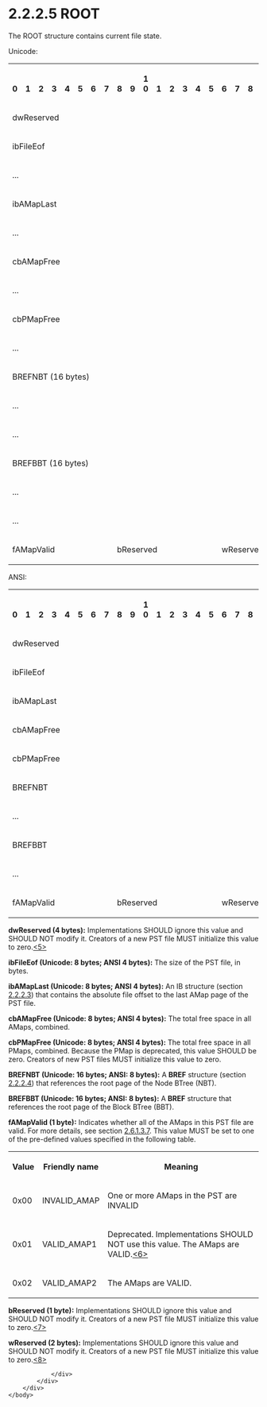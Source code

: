 <html dir="LTR" xmlns:mshelp="http://msdn.microsoft.com/mshelp" xmlns:ddue="http://ddue.schemas.microsoft.com/authoring/2003/5" xmlns:xlink="http://www.w3.org/1999/xlink" xmlns:tool="http://www.microsoft.com/tooltip">
    <head>
        <meta http-equiv="Content-Type" content="text/html; CHARSET=utf-8"></meta>
        <meta name="save" content="history"></meta>
        <title>2.2.2.5 ROOT</title>
        <xml>
            <mshelp:toctitle title="2.2.2.5 ROOT"></mshelp:toctitle>
            <mshelp:rltitle title="[MS-PST]: ROOT"></mshelp:rltitle>
            <mshelp:keyword index="A" term="32ce8c94-4757-46c8-a169-3fd21abee584"></mshelp:keyword>
            <mshelp:attr name="DCSext.ContentType" value="open specification"></mshelp:attr>
            <mshelp:attr name="AssetID" value="32ce8c94-4757-46c8-a169-3fd21abee584"></mshelp:attr>
            <mshelp:attr name="TopicType" value="kbRef"></mshelp:attr>
            <mshelp:attr name="DCSext.Title" value="[MS-PST]: ROOT" />
        </xml>
    </head>
    <body>
        <div id="header">
            <h1 class="heading">2.2.2.5 ROOT</h1>
        </div>
        <div id="mainSection">
            <div id="mainBody">
                <div id="allHistory" class="saveHistory"></div>
                <div id="sectionSection0" class="section" name="collapseableSection">
                    

<p>The ROOT structure contains current file state.</p>

<p>Unicode:</p>

<table>
 <tr>
  <th><p><br>0</p></th>
  <th><p><br>1</p></th>
  <th><p><br>2</p></th>
  <th><p><br>3</p></th>
  <th><p><br>4</p></th>
  <th><p><br>5</p></th>
  <th><p><br>6</p></th>
  <th><p><br>7</p></th>
  <th><p><br>8</p></th>
  <th><p><br>9</p></th>
  <th><p>1<br>0</p></th>
  <th><p><br>1</p></th>
  <th><p><br>2</p></th>
  <th><p><br>3</p></th>
  <th><p><br>4</p></th>
  <th><p><br>5</p></th>
  <th><p><br>6</p></th>
  <th><p><br>7</p></th>
  <th><p><br>8</p></th>
  <th><p><br>9</p></th>
  <th><p>2<br>0</p></th>
  <th><p><br>1</p></th>
  <th><p><br>2</p></th>
  <th><p><br>3</p></th>
  <th><p><br>4</p></th>
  <th><p><br>5</p></th>
  <th><p><br>6</p></th>
  <th><p><br>7</p></th>
  <th><p><br>8</p></th>
  <th><p><br>9</p></th>
  <th><p>3<br>0</p></th>
  <th><p><br>1</p></th>
 </tr>
 <tr>
  <td colspan="32">
  <p>dwReserved</p>
  </td>
 </tr>
 <tr>
  <td colspan="32">
  <p>ibFileEof</p>
  </td>
 </tr>
 <tr>
  <td colspan="32">
  <p>...</p>
  </td>
 </tr>
 <tr>
  <td colspan="32">
  <p>ibAMapLast</p>
  </td>
 </tr>
 <tr>
  <td colspan="32">
  <p>...</p>
  </td>
 </tr>
 <tr>
  <td colspan="32">
  <p>cbAMapFree</p>
  </td>
 </tr>
 <tr>
  <td colspan="32">
  <p>...</p>
  </td>
 </tr>
 <tr>
  <td colspan="32">
  <p>cbPMapFree</p>
  </td>
 </tr>
 <tr>
  <td colspan="32">
  <p>...</p>
  </td>
 </tr>
 <tr>
  <td colspan="32">
  <p>BREFNBT
  (16 bytes)</p>
  </td>
 </tr>
 <tr>
  <td colspan="32">
  <p>...</p>
  </td>
 </tr>
 <tr>
  <td colspan="32">
  <p>...</p>
  </td>
 </tr>
 <tr>
  <td colspan="32">
  <p>BREFBBT
  (16 bytes)</p>
  </td>
 </tr>
 <tr>
  <td colspan="32">
  <p>...</p>
  </td>
 </tr>
 <tr>
  <td colspan="32">
  <p>...</p>
  </td>
 </tr>
 <tr>
  <td colspan="8">
  <p>fAMapValid</p>
  </td>
  <td colspan="8">
  <p>bReserved</p>
  </td>
  <td colspan="16">
  <p>wReserved</p>
  </td>
 </tr>
</table>

<p>ANSI:</p>

<table>
 <tr>
  <th><p><br>0</p></th>
  <th><p><br>1</p></th>
  <th><p><br>2</p></th>
  <th><p><br>3</p></th>
  <th><p><br>4</p></th>
  <th><p><br>5</p></th>
  <th><p><br>6</p></th>
  <th><p><br>7</p></th>
  <th><p><br>8</p></th>
  <th><p><br>9</p></th>
  <th><p>1<br>0</p></th>
  <th><p><br>1</p></th>
  <th><p><br>2</p></th>
  <th><p><br>3</p></th>
  <th><p><br>4</p></th>
  <th><p><br>5</p></th>
  <th><p><br>6</p></th>
  <th><p><br>7</p></th>
  <th><p><br>8</p></th>
  <th><p><br>9</p></th>
  <th><p>2<br>0</p></th>
  <th><p><br>1</p></th>
  <th><p><br>2</p></th>
  <th><p><br>3</p></th>
  <th><p><br>4</p></th>
  <th><p><br>5</p></th>
  <th><p><br>6</p></th>
  <th><p><br>7</p></th>
  <th><p><br>8</p></th>
  <th><p><br>9</p></th>
  <th><p>3<br>0</p></th>
  <th><p><br>1</p></th>
 </tr>
 <tr>
  <td colspan="32">
  <p>dwReserved</p>
  </td>
 </tr>
 <tr>
  <td colspan="32">
  <p>ibFileEof</p>
  </td>
 </tr>
 <tr>
  <td colspan="32">
  <p>ibAMapLast</p>
  </td>
 </tr>
 <tr>
  <td colspan="32">
  <p>cbAMapFree</p>
  </td>
 </tr>
 <tr>
  <td colspan="32">
  <p>cbPMapFree</p>
  </td>
 </tr>
 <tr>
  <td colspan="32">
  <p>BREFNBT</p>
  </td>
 </tr>
 <tr>
  <td colspan="32">
  <p>...</p>
  </td>
 </tr>
 <tr>
  <td colspan="32">
  <p>BREFBBT</p>
  </td>
 </tr>
 <tr>
  <td colspan="32">
  <p>...</p>
  </td>
 </tr>
 <tr>
  <td colspan="8">
  <p>fAMapValid</p>
  </td>
  <td colspan="8">
  <p>bReserved</p>
  </td>
  <td colspan="16">
  <p>wReserved</p>
  </td>
 </tr>
</table>

<p><b>dwReserved (4 bytes):</b> Implementations SHOULD
ignore this value and SHOULD NOT modify it. Creators of a new PST file MUST
initialize this value to zero.<a id="Appendix_A_Target_5"></a><a href="f040f8b2-f023-4ed9-94fd-de487da83ed5.htm#Appendix_A_5" aria-label="Product behavior note 5">&lt;5&gt;</a></p>

<p><b>ibFileEof (Unicode: 8 bytes; ANSI 4 bytes):</b>
The size of the PST file, in bytes.</p>

<p><b>ibAMapLast (Unicode: 8 bytes; ANSI 4 bytes):</b>
An IB structure (section <a href="7d53d413-b492-4483-b624-4e2fa2a08cf3.htm">2.2.2.3</a>)
that contains the absolute file offset to the last AMap page of the PST file.</p>

<p><b>cbAMapFree (Unicode: 8 bytes; ANSI 4 bytes):</b>
The total free space in all AMaps, combined.</p>

<p><b>cbPMapFree (Unicode: 8 bytes; ANSI 4 bytes):</b>
The total free space in all PMaps, combined. Because the PMap is deprecated,
this value SHOULD be zero. Creators of new PST files MUST initialize this value
to zero.</p>

<p><b>BREFNBT (Unicode: 16 bytes; ANSI: 8 bytes):</b> A <b>BREF</b>
structure (section <a href="844a5ebf-488a-45fd-8fce-92a84d8e24a3.htm">2.2.2.4</a>)
that references the root page of the Node BTree (NBT).</p>

<p><b>BREFBBT (Unicode: 16 bytes; ANSI: 8 bytes):</b> A <b>BREF</b>
structure that references the root page of the Block BTree (BBT).</p>

<p><b>fAMapValid (1 byte):</b> Indicates whether all of
the AMaps in this PST file are valid. For more details, see section <a href="d9bcc1fd-c66a-41b3-b6d7-ed09d2a25ced.htm">2.6.1.3.7</a>. This value MUST
be set to one of the pre-defined values specified in the following table.</p>

<table>
 <tr>
  <th>
  <p><b>Value</b></p>
  </th>
  <th>
  <p><b>Friendly name</b></p>
  </th>
  <th>
  <p><b>Meaning</b></p>
  </th>
 </tr>
 <tr>
  <td>
  <p>0x00</p>
  </td>
  <td>
  <p>INVALID_AMAP</p>
  </td>
  <td>
  <p>One or more AMaps in the PST are
  INVALID</p>
  </td>
 </tr>
 <tr>
  <td>
  <p>0x01</p>
  </td>
  <td>
  <p>VALID_AMAP1</p>
  </td>
  <td>
  <p>Deprecated. Implementations SHOULD NOT
  use this value. The AMaps are VALID.<a id="Appendix_A_Target_6"></a><a href="f040f8b2-f023-4ed9-94fd-de487da83ed5.htm#Appendix_A_6" aria-label="Product behavior note 6">&lt;6&gt;</a></p>
  </td>
 </tr>
 <tr>
  <td>
  <p>0x02</p>
  </td>
  <td>
  <p>VALID_AMAP2</p>
  </td>
  <td>
  <p>The AMaps are VALID.</p>
  </td>
 </tr>
</table>

<p><b>bReserved (1 byte):</b> Implementations SHOULD
ignore this value and SHOULD NOT modify it. Creators of a new PST file MUST
initialize this value to zero.<a id="Appendix_A_Target_7"></a><a href="f040f8b2-f023-4ed9-94fd-de487da83ed5.htm#Appendix_A_7" aria-label="Product behavior note 7">&lt;7&gt;</a></p>

<p><b>wReserved (2 bytes):</b> Implementations SHOULD
ignore this value and SHOULD NOT modify it. Creators of a new PST file MUST
initialize this value to zero.<a id="Appendix_A_Target_8"></a><a href="f040f8b2-f023-4ed9-94fd-de487da83ed5.htm#Appendix_A_8" aria-label="Product behavior note 8">&lt;8&gt;</a></p>


                </div>
            </div>
        </div>
    </body>
</html>